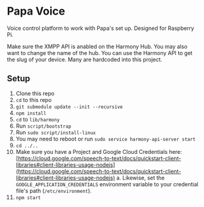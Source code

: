 # Papa Voice

Voice control platform to work with Papa's set up. Designed for Raspberry Pi.

Make sure the XMPP API is anabled on the Harmony Hub. You may also want
to change the name of the hub. You can use the Harmony API to get the slug
of your device. Many are hardcoded into this project.

## Setup
1. Clone this repo
2. `cd` to this repo
3. `git submodule update --init --recursive`
4. `npm install`
5. `cd` to `lib/harmony`
6. Run `script/bootstrap`
7. Run `sudo script/install-linux`
8. You may need to reboot or run `sudo service harmony-api-server start`
8. `cd ../..`
9. Make sure you have a Project and Google Cloud Credentials here: [https://cloud.google.com/speech-to-text/docs/quickstart-client-libraries#client-libraries-usage-nodejs](https://cloud.google.com/speech-to-text/docs/quickstart-client-libraries#client-libraries-usage-nodejs)
    a. Likewise, set the `GOOGLE_APPLICATION_CREDENTIALS` environment variable to your credential file's path (`/etc/environment`).
10. `npm start`
